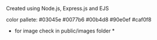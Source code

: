 Created using Node.js, Express.js and EJS

color pallete:
#03045e
#0077b6
#00b4d8
#90e0ef
#caf0f8

* for image check in public/images folder *
